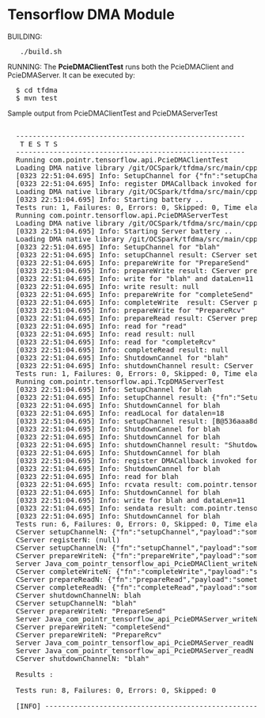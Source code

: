# Tensorflow DMA Module 

BUILDING: 

<pre>
   ./build.sh
</pre> 

RUNNING: The <b>PcieDMAClientTest</b> runs both the PcieDMAClient and PcieDMAServer. It can be executed by:
    
<pre>
  $ cd tfdma
  $ mvn test
</pre>

Sample output from PcieDMAClientTest and PcieDMAServerTest
<pre>

  -------------------------------------------------------
   T E S T S
  -------------------------------------------------------
  Running com.pointr.tensorflow.api.PcieDMAClientTest
  Loading DMA native library /git/OCSpark/tfdma/src/main/cpp/dmaserver.dylib ..
  [0323 22:51:04.695] Info: SetupChannel for {"fn":"setupChannel","payload":"something"}
  [0323 22:51:04.695] Info: register DMACallback invoked for
  Loading DMA native library /git/OCSpark/tfdma/src/main/cpp/dmaclient.dylib ..
  [0323 22:51:04.695] Info: Starting battery ..
  Tests run: 1, Failures: 0, Errors: 0, Skipped: 0, Time elapsed: 0.373 sec
  Running com.pointr.tensorflow.api.PcieDMAServerTest
  Loading DMA native library /git/OCSpark/tfdma/src/main/cpp/dmaserver.dylib ..
  [0323 22:51:04.695] Info: Starting Server battery ..
  Loading DMA native library /git/OCSpark/tfdma/src/main/cpp/dmaserver.dylib ..
  [0323 22:51:04.695] Info: SetupChannel for "blah"
  [0323 22:51:04.695] Info: setupChannel result: CServer setupChannelN: "blah"
  [0323 22:51:04.695] Info: prepareWrite for "PrepareSend"
  [0323 22:51:04.695] Info: prepareWrite result: CServer prepareWriteN: "PrepareSend"
  [0323 22:51:04.695] Info: write for "blah" and dataLen=11
  [0323 22:51:04.695] Info: write result: null
  [0323 22:51:04.695] Info: prepareWrite for "completeSend"
  [0323 22:51:04.695] Info: completeWrite  result: CServer prepareWriteN: "completeSend"
  [0323 22:51:04.695] Info: prepareWrite for "PrepareRcv"
  [0323 22:51:04.695] Info: prepareRead result: CServer prepareWriteN: "PrepareRcv"
  [0323 22:51:04.695] Info: read for "read"
  [0323 22:51:04.695] Info: read result: null
  [0323 22:51:04.695] Info: read for "completeRcv"
  [0323 22:51:04.695] Info: completeRead result: null
  [0323 22:51:04.695] Info: ShutdownCannel for "blah"
  [0323 22:51:04.695] Info: shutdownChannel result: CServer shutdownChannelN: "blah"
  Tests run: 1, Failures: 0, Errors: 0, Skipped: 0, Time elapsed: 0.002 sec
  Running com.pointr.tensorflow.api.TcpDMAServerTest
  [0323 22:51:04.695] Info: SetupChannel for blah
  [0323 22:51:04.695] Info: setupChannel result: {"fn":"SetupChannel","rc":1,"msg":"Foo"}
  [0323 22:51:04.695] Info: ShutdownCannel for blah
  [0323 22:51:04.695] Info: readLocal for datalen=18
  [0323 22:51:04.695] Info: setupChannel result: [B@536aaa8d
  [0323 22:51:04.695] Info: ShutdownCannel for blah
  [0323 22:51:04.695] Info: ShutdownCannel for blah
  [0323 22:51:04.695] Info: shutdownChannel result: "ShutdownChannel completed for blah"
  [0323 22:51:04.695] Info: ShutdownCannel for blah
  [0323 22:51:04.695] Info: register DMACallback invoked for
  [0323 22:51:04.695] Info: ShutdownCannel for blah
  [0323 22:51:04.695] Info: read for blah
  [0323 22:51:04.695] Info: rcvata result: com.pointr.tensorflow.api.DMAStructures$ReadResultStruct@e320068
  [0323 22:51:04.695] Info: ShutdownCannel for blah
  [0323 22:51:04.695] Info: write for blah and dataLen=11
  [0323 22:51:04.695] Info: sendata result: com.pointr.tensorflow.api.DMAStructures$WriteResultStruct@1f57539
  [0323 22:51:04.695] Info: ShutdownCannel for blah
  Tests run: 6, Failures: 0, Errors: 0, Skipped: 0, Time elapsed: 0.014 sec
  CServer setupChannelN: {"fn":"setupChannel","payload":"something"}
  CServer registerN: (null)
  CServer setupChannelN: {"fn":"setupChannel","payload":"something"}
  CServer prepareWriteN: {"fn":"prepareWrite","payload":"something"}
  Server Java_com_pointr_tensorflow_api_PcieDMAClient_writeN says: {"fn":"write","payload":"something"}. Oh and have a nice day.
  CServer completeWriteN: {"fn":"completeWrite","payload":"something"}
  CServer prepareReadN: {"fn":"prepareRead","payload":"something"}
  CServer completeReadN: {"fn":"completeRead","payload":"something"}
  CServer shutdownChannelN: blah
  CServer setupChannelN: "blah"
  CServer prepareWriteN: "PrepareSend"
  Server Java_com_pointr_tensorflow_api_PcieDMAServer_writeN says: "blah". Oh and have a nice day.
  CServer prepareWriteN: "completeSend"
  CServer prepareWriteN: "PrepareRcv"
  Server Java_com_pointr_tensorflow_api_PcieDMAServer_readN says: "read". Oh and have a nice day.
  Server Java_com_pointr_tensorflow_api_PcieDMAServer_readN says: "completeRcv". Oh and have a nice day.
  CServer shutdownChannelN: "blah"

  Results :

  Tests run: 8, Failures: 0, Errors: 0, Skipped: 0

  [INFO] ------------------------------------------------------------------------
</pre>


